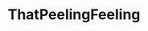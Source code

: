 ---
title: ThatPeelingFeeling
crosslinks:
- livven
- anti_gif_bot
- u_imguralbumbot
- youtubefactsbot
- MassdropBot
- youtubot
- tippr
- oddlysatisfying
- Satisfyingasfuck
- woodworking
- DataHoarder
- Sneks
- MildlyStartledCats
- fuckop
- RippedLowerGarments
- volt
- OverlinkedSubs
- funny
- subredditsarehashtags
- AskReddit
---